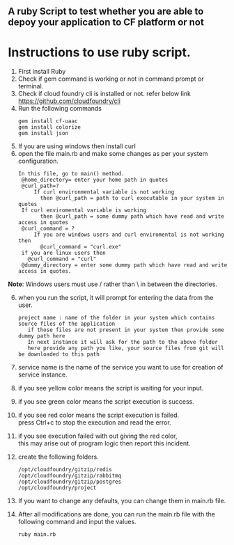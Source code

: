 ## A ruby Script to test whether you are able to depoy your application to CF platform or not


# Instructions to use ruby script.
1) First install Ruby
2) Check if gem command is working or not in command prompt or terminal.
3) Check if cloud foundry cli is installed or not.
    refer below link https://github.com/cloudfoundry/cli
3) Run the following commands
    ```
    gem install cf-uaac
    gem install colorize
    gem install json
    ```
4) If you are using windows then install curl
5) open the file main.rb and make some changes as per your system configuration.</br>
   ```
   In this file, go to main() method.
    @home_directory= enter your home path in quotes
    @curl_path=?
    	If curl environmental variable is not working
          then @curl_path = path to curl executable in your system in quotes
   	If curl enviromental variable is working
          then @curl_path = some dummy path which have read and write access in quotes
    @curl_command = ?
        If you are windows users and curl enviromental is not working then
          @curl_command = "curl.exe"
	if you are linux users then
	  @curl_command = "curl"
    @dummy_directory = enter some dummy path which have read and write access in quotes.
   ```
**Note**: Windows users  must use / rather than \ in between the directories.</br>

6) when you run the script, it will prompt for entering the data from the user.
   ```
   project name : name of the folder in your system which contains source files of the application
      if those files are not present in your system then provide some dummy path here
      In next instance it will ask for the path to the above folder
      here provide any path you like, your source files from git will be downloaded to this path
   ```
7) service name is the name of the service you want to use for creation of service instance.

8) if you see yellow color means the script is waiting for your input.

9) if you see green color means the script execution is success.

10) if you see red color means the script execution is failed.</br>
    press Ctrl+c to stop the execution and read the error.</br>
11) if you see execution failed with out giving the red color,</br>
    this may arise out of program logic then report this incident.</br>
12) create the following folders.
    ```
    /opt/cloudfoundry/gitzip/redis
    /opt/cloudfoundry/gitzip/rabbitmq
    /opt/cloudfoundry/gitzip/postgres
    /opt/cloudfoundry/project
    ```
13) If you want to change any defaults, you can change them in main.rb file.
14) After all modifications are done, you can run the main.rb file with the following command and input the values.
    ```
    ruby main.rb
    ```
